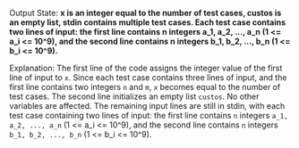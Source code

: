Output State: **x is an integer equal to the number of test cases, custos is an empty list, stdin contains multiple test cases. Each test case contains two lines of input: the first line contains n integers a_1, a_2, ..., a_n (1 <= a_i <= 10^9), and the second line contains n integers b_1, b_2, ..., b_n (1 <= b_i <= 10^9).**

Explanation: The first line of the code assigns the integer value of the first line of input to `x`. Since each test case contains three lines of input, and the first line contains two integers `n` and `m`, `x` becomes equal to the number of test cases. The second line initializes an empty list `custos`. No other variables are affected. The remaining input lines are still in stdin, with each test case containing two lines of input: the first line contains `n` integers `a_1, a_2, ..., a_n` (1 <= a_i <= 10^9), and the second line contains `n` integers `b_1, b_2, ..., b_n` (1 <= b_i <= 10^9).